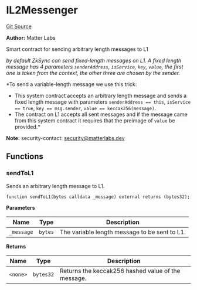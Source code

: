 # IL2Messenger
[Git Source](https://github.com/matter-labs/zksync-contracts/blob/a1506a91fd7e3b73aa6fe10caf12e32f39e26211/contracts/l2-contracts/L2ContractHelper.sol)

**Author:**
Matter Labs

Smart contract for sending arbitrary length messages to L1

*by default ZkSync can send fixed-length messages on L1.
A fixed length message has 4 parameters `senderAddress`, `isService`, `key`, `value`,
the first one is taken from the context, the other three are chosen by the sender.*

*To send a variable-length message we use this trick:
- This system contract accepts an arbitrary length message and sends a fixed length message with
parameters `senderAddress == this`, `isService == true`, `key == msg.sender`, `value == keccak256(message)`.
- The contract on L1 accepts all sent messages and if the message came from this system contract
it requires that the preimage of `value` be provided.*

**Note:**
security-contact: security@matterlabs.dev


## Functions
### sendToL1

Sends an arbitrary length message to L1.


```solidity
function sendToL1(bytes calldata _message) external returns (bytes32);
```
**Parameters**

|Name|Type|Description|
|----|----|-----------|
|`_message`|`bytes`|The variable length message to be sent to L1.|

**Returns**

|Name|Type|Description|
|----|----|-----------|
|`<none>`|`bytes32`|Returns the keccak256 hashed value of the message.|


